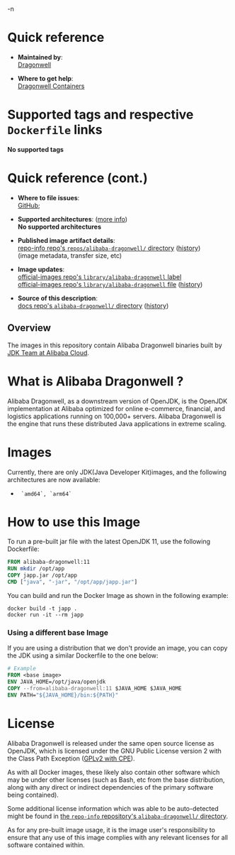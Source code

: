 <!--

********************************************************************************

WARNING:

    DO NOT EDIT "alibaba-dragonwell/README.md"

    IT IS AUTO-GENERATED

    (from the other files in "alibaba-dragonwell/" combined with a set of templates)

********************************************************************************

-->

-n 
# Quick reference

-	**Maintained by**:  
	[Dragonwell](https://github.com/dragonwell-containers/dragonwell-containers)

-	**Where to get help**:  
	[Dragonwell Containers](https://github.com/dragonwell-containers/dragonwell-containers.git)

# Supported tags and respective `Dockerfile` links

**No supported tags**

# Quick reference (cont.)

-	**Where to file issues**:  
	[GitHub](https://github.com/dragonwell-containers/dragonwell-containers/issues);

-	**Supported architectures**: ([more info](https://github.com/docker-library/official-images#architectures-other-than-amd64))  
	**No supported architectures**

-	**Published image artifact details**:  
	[repo-info repo's `repos/alibaba-dragonwell/` directory](https://github.com/docker-library/repo-info/blob/master/repos/alibaba-dragonwell) ([history](https://github.com/docker-library/repo-info/commits/master/repos/alibaba-dragonwell))  
	(image metadata, transfer size, etc)

-	**Image updates**:  
	[official-images repo's `library/alibaba-dragonwell` label](https://github.com/docker-library/official-images/issues?q=label%3Alibrary%2Falibaba-dragonwell)  
	[official-images repo's `library/alibaba-dragonwell` file](https://github.com/docker-library/official-images/blob/master/library/alibaba-dragonwell) ([history](https://github.com/docker-library/official-images/commits/master/library/alibaba-dragonwell))

-	**Source of this description**:  
	[docs repo's `alibaba-dragonwell/` directory](https://github.com/docker-library/docs/tree/master/alibaba-dragonwell) ([history](https://github.com/docker-library/docs/commits/master/alibaba-dragonwell))

## Overview

The images in this repository contain Alibaba Dragonwell binaries built by [JDK Team at Alibaba Cloud](https://github.com/alibaba/dragonwell8).

# What is Alibaba Dragonwell ?

Alibaba Dragonwell, as a downstream version of OpenJDK, is the OpenJDK implementation at Alibaba optimized for online e-commerce, financial, and logistics applications running on 100,000+ servers. Alibaba Dragonwell is the engine that runs these distributed Java applications in extreme scaling.

# Images

Currently, there are only JDK(Java Developer Kit)images, and the following architectures are now available:

-      `amd64`, `arm64`


# How to use this Image

To run a pre-built jar file with the latest OpenJDK 11, use the following Dockerfile:

```dockerfile
FROM alibaba-dragonwell:11
RUN mkdir /opt/app
COPY japp.jar /opt/app
CMD ["java", "-jar", "/opt/app/japp.jar"]
```

You can build and run the Docker Image as shown in the following example:

```console
docker build -t japp .
docker run -it --rm japp
```

### Using a different base Image

If you are using a distribution that we don't provide an image, you can copy the JDK using a similar Dockerfile to the
one below:

```dockerfile
# Example
FROM <base image>
ENV JAVA_HOME=/opt/java/openjdk
COPY --from=alibaba-dragonwell:11 $JAVA_HOME $JAVA_HOME
ENV PATH="${JAVA_HOME}/bin:${PATH}"
```

# License

Alibaba Dragonwell is released under the same open source license as OpenJDK, which is licensed under the GNU Public License version 2 with the Class Path Exception ([GPLv2 with CPE](https://openjdk.java.net/legal/gplv2+ce.html)).

As with all Docker images, these likely also contain other software which may be under other licenses (such as Bash, etc from the base distribution, along with any direct or indirect dependencies of the primary software being contained).

Some additional license information which was able to be auto-detected might be found in [the `repo-info` repository's `alibaba-dragonwell/` directory](https://github.com/docker-library/repo-info/tree/master/repos/alibaba-dragonwell).

As for any pre-built image usage, it is the image user's responsibility to ensure that any use of this image complies with any relevant licenses for all software contained within.
